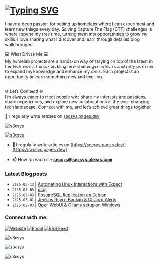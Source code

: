 # [![Typing SVG](https://readme-typing-svg.herokuapp.com?font=Fira+Code&size=30&duration=4000&pause=1000&width=520&lines=Hi+there%2C+I+am+Secsys+%F0%9F%91%8B)](https://git.io/typing-svg)

I have a deep passion for setting up homelabs where I can experiment and learn new things every day. Solving Capture The Flag (CTF) challenges is where I spend my free time, turning them into opportunities to grow my skills. I love sharing what I discover and learn through detailed blog walkthroughs.

💻 What Drives Me 💻<br>
My homelab projects are a hands-on way of staying on top of the latest in the tech world. I enjoy tackling new challenges, which constantly push me to expand my knowledge and enhance my skills. Each project is an opportunity to learn something new and exciting.<br><br>

🌐 Let’s Connect! 🌐<br>
I’m always eager to meet people who share my interests and passions, share experiences, and explore new collaborations in the ever-changing tech landscape. Connect with me, and let’s achieve great things together<br>

📝 I regularly write articles on <a href="https://secsys.pages.dev" target="_blank">secsys.pages.dev</a>

<p align="left"> <img src="https://komarev.com/ghpvc/?username=s3csys&label=Profile%20views&color=0e75b6&style=flat" alt="s3csys" /> </p>

<p align="left"> <a href="https://github.com/ryo-ma/github-profile-trophy"><img src="https://github-profile-trophy.vercel.app/?username=s3csys" alt="s3csys" /></a> </p>

- 📝 I regularly write articles on [https://secsys.pages.dev/](https://secsys.pages.dev/)

- 📫 How to reach me **secsys@secsys.aleeas.com**

### Latest Blog posts
<!-- BLOG-POST-LIST:START -->
- `2025-03-13` | [Automating Linux Interactions with Expect](https://secsys.pages.dev//posts/expect/)  
- `2025-03-08` | [psql](https://secsys.pages.dev//posts/psql-cheatsheet/)  
- `2025-03-08` | [PostgreSQL Replication on Debian](https://secsys.pages.dev//posts/postgresql/)  
- `2025-03-01` | [Jenkins Rsync Backup &amp; Discord Alerts](https://secsys.pages.dev//posts/jenkins-backup/)  
- `2025-02-03` | [Open WebUI &amp; Ollama setup on Windows](https://secsys.pages.dev//posts/ollama/)  

<!-- BLOG-POST-LIST:END -->

<h3 align="left">Connect with me:</h3>
<p align="left">
  <a href="https://secsys.pages.dev" target="_blank"><img src="https://img.icons8.com/ios-glyphs/30/4B5563/domain.png" alt="Website"/></a>
  <a href="mailto:secsys@secsys.aleeas.com" target="_blank"><img src="https://img.icons8.com/ios-glyphs/30/4B5563/new-post.png" alt="Email"/></a>
  <a href="https://secsys.pages.dev/feed.xml" target="_blank"><img src="https://img.icons8.com/ios-glyphs/30/4B5563/rss.png" alt="RSS Feed"/></a>
</p>


<p><img align="center" src="https://github-readme-stats.vercel.app/api?username=s3csys&show_icons=true&locale=en" alt="s3csys" /></p>

<p>&nbsp;<img align="left" src="https://github-readme-stats.vercel.app/api/top-langs?username=s3csys&show_icons=true&locale=en&layout=compact" alt="s3csys" /></p>

<p><img align="center" src="https://github-readme-streak-stats.herokuapp.com/?user=s3csys&" alt="s3csys" /></p>
